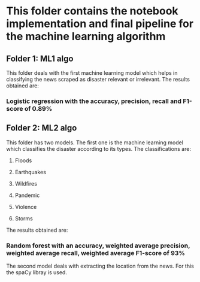 # This folder contains the notebook implementation and final pipeline for the machine learning algorithm

## Folder 1: ML1 algo
This folder deals with the first machine learning model which helps in classifying the news scraped as disaster relevant or irrelevant. The results obtained are:

### Logistic regression with the accuracy, precision, recall and F1-score of 0.89%

## Folder 2: ML2 algo
This folder has two models. The first one is the machine learning model which classifies the disaster according to its types. The classifications are:

1) Floods

2) Earthquakes

3) Wildfires

4) Pandemic

5) Violence

6) Storms

The results obtained are:

### Random forest with an accuracy, weighted average precision, weighted average recall, weighted average F1-score of 93%

The second model deals with extracting the location from the news. For this the spaCy libray is used.
